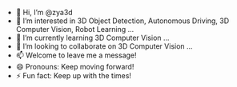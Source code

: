 - 👋 Hi, I’m @zya3d
- 👀 I’m interested in 3D Object Detection, Autonomous Driving, 3D Computer Vision, Robot Learning ...
- 🌱 I’m currently learning 3D Computer Vision ...
- 💞️ I’m looking to collaborate on 3D Computer Vision ...
- 📫 Welcome to leave me a message!
- 😄 Pronouns: Keep moving forward!
- ⚡ Fun fact: Keep up with the times!

<!---
zya3d/zya3d is a ✨ special ✨ repository because its `README.md` (this file) appears on your GitHub profile.
You can click the Preview link to take a look at your changes.
--->
